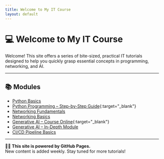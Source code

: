 ```yaml
---
title: Welcome to My IT Course
layout: default
---
```


# 💻 Welcome to My IT Course

Welcome! This site offers a series of bite-sized, practical IT tutorials designed to help you quickly grasp essential concepts in programming, networking, and AI.

---

## 📚 Modules

- [Python Basics](/it-course/python-basics/)
- [Python Programming – Step-by-Step Guide](https://www.igmguru.com/data-science-bi/python-training){:target="_blank"}
- [Networking Fundamentals](/it-course/networking-fundamentals/)
- [Networking Basics](/it-course/networking.html)
- [Generative AI – Course Online](https://www.igmguru.com/machine-learning-ai/generative-ai-training){:target="_blank"}
- [Generative AI – In-Depth Module](/it-course/generative-ai/)
- [CI/CD Pipeline Basics](/it-course/ci-cd-pipeline-basics/)

---

🧑‍🏫 **This site is powered by GitHub Pages.**  
New content is added weekly. Stay tuned for more tutorials!
